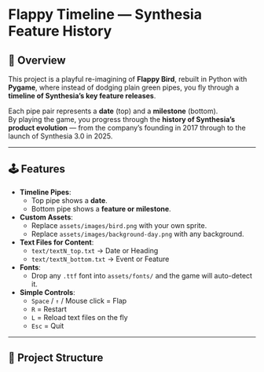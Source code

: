# Flappy Timeline — Synthesia Feature History

## 📖 Overview
This project is a playful re-imagining of **Flappy Bird**, rebuilt in Python with **Pygame**, where instead of dodging plain green pipes, you fly through a **timeline of Synthesia’s key feature releases**.

Each pipe pair represents a **date** (top) and a **milestone** (bottom).  
By playing the game, you progress through the **history of Synthesia’s product evolution** — from the company’s founding in 2017 through to the launch of Synthesia 3.0 in 2025.

---

## 🕹 Features
- **Timeline Pipes**:  
  - Top pipe shows a **date**.  
  - Bottom pipe shows a **feature or milestone**.  
- **Custom Assets**:  
  - Replace `assets/images/bird.png` with your own sprite.  
  - Replace `assets/images/background-day.png` with any background.  
- **Text Files for Content**:  
  - `text/textN_top.txt` → Date or Heading  
  - `text/textN_bottom.txt` → Event or Feature  
- **Fonts**:  
  - Drop any `.ttf` font into `assets/fonts/` and the game will auto-detect it.  
- **Simple Controls**:  
  - `Space` / `↑` / Mouse click = Flap  
  - `R` = Restart  
  - `L` = Reload text files on the fly  
  - `Esc` = Quit  

---

## 📂 Project Structure
